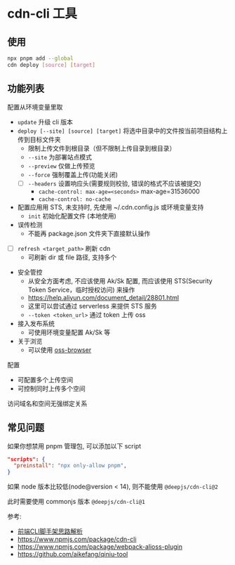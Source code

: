 # cdn-cli 工具

## 使用

```bash
npx pnpm add --global
cdn deploy [source] [target]
```

## 功能列表

配置从环境变量里取

- `update` 升级 cli 版本
- `deploy [--site] [source] [target]` 将选中目录中的文件按当前项目结构上传到目标文件夹
  - 限制上传文件到根目录（但不限制上传目录到根目录）
  - `--site` 为部署站点模式
  - `--preview` 仅做上传预览
  - `--force` 强制覆盖上传(功能关闭)
  - [ ] `--headers` 设置响应头(需要规则校验, 错误的格式不应该被提交)
    - `cache-control: max-age=<seconds>` max-age=31536000
    - `cache-control: no-cache`
- 配置应用用 STS, 未支持时, 先使用 ~/.cdn.config.js 或环境变量支持
  - `init` 初始化配置文件 (本地使用)
- 误传检测
  - 不能再 package.json 文件夹下直接默认操作
- [ ] `refresh <target_path>` 刷新 cdn
  - 可刷新 dir 或 file 路径, 支持多个
- 安全管控
  - 从安全方面考虑, 不应该使用 Ak/Sk 配置, 而应该使用 STS(Security Token Service，临时授权访问) 来操作
  - https://help.aliyun.com/document_detail/28801.html
  - 这里可以尝试通过 serverless 来提供 STS 服务
  - `--token <token_url>` 通过 token 上传 oss
- 接入发布系统
  - 可使用环境变量配置 Ak/Sk 等
- 关于浏览
  - 可以使用 [oss-browser](https://github.com/aliyun/oss-browser/blob/develop/README-CN.md)

配置

- 可配置多个上传空间
- 可控制同时上传多个空间

访问域名和空间无强绑定关系

## 常见问题

如果你想禁用 pnpm 管理包, 可以添加以下 script

```json
"scripts": {
  "preinstall": "npx only-allow pnpm",
}
```

如果 node 版本比较低(node@version < 14), 则不能使用 `@deepjs/cdn-cli@2`

此时需要使用 commonjs 版本 `@deepjs/cdn-cli@1`

参考:

- [前端CLI脚手架思路解析](https://juejin.cn/post/6879265583205089287)
- https://www.npmjs.com/package/cdn-cli
- https://www.npmjs.com/package/webpack-alioss-plugin
- https://github.com/aikefang/qiniu-tool
